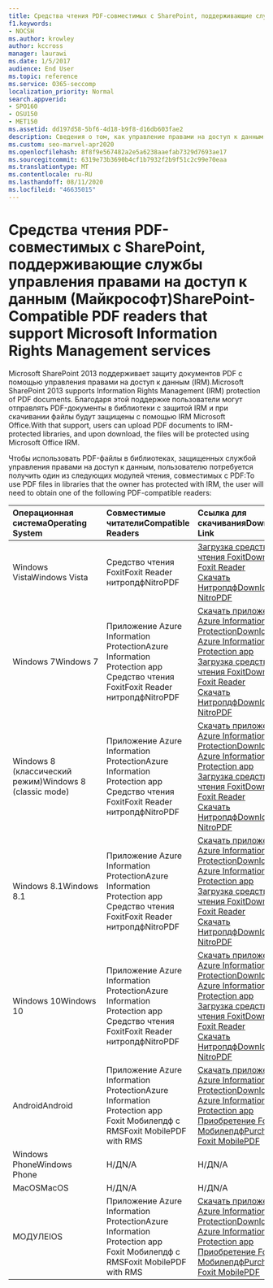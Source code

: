 ```yaml
---
title: Средства чтения PDF-совместимых с SharePoint, поддерживающие службы управления правами на доступ к данным (Майкрософт)
f1.keywords:
- NOCSH
ms.author: krowley
author: kccross
manager: laurawi
ms.date: 1/5/2017
audience: End User
ms.topic: reference
ms.service: O365-seccomp
localization_priority: Normal
search.appverid:
- SPO160
- OSU150
- MET150
ms.assetid: dd197d58-5bf6-4d18-b9f8-d16db603fae2
description: Сведения о том, как управление правами на доступ к данным (IRM) защищает документы PDF, отправленные в и скачанные из библиотек, защищенных с помощью IRM, в Microsoft SharePoint 2013.
ms.custom: seo-marvel-apr2020
ms.openlocfilehash: 8f8f9e567482a2e5a6238aaefab7329d7693ae17
ms.sourcegitcommit: 6319e73b3690b4cf1b7932f2b9f51c2c99e70eaa
ms.translationtype: MT
ms.contentlocale: ru-RU
ms.lasthandoff: 08/11/2020
ms.locfileid: "46635015"
---
```

# <a name="sharepoint-compatible-pdf-readers-that-support-microsoft-information-rights-management-services"></a><span data-ttu-id="9cb7a-103">Средства чтения PDF-совместимых с SharePoint, поддерживающие службы управления правами на доступ к данным (Майкрософт)</span><span class="sxs-lookup"><span data-stu-id="9cb7a-103">SharePoint-Compatible PDF readers that support Microsoft Information Rights Management services</span></span>

<span data-ttu-id="9cb7a-104">Microsoft SharePoint 2013 поддерживает защиту документов PDF с помощью управления правами на доступ к данным (IRM).</span><span class="sxs-lookup"><span data-stu-id="9cb7a-104">Microsoft SharePoint 2013 supports Information Rights Management (IRM) protection of PDF documents.</span></span> <span data-ttu-id="9cb7a-105">Благодаря этой поддержке пользователи могут отправлять PDF-документы в библиотеки с защитой IRM и при скачивании файлы будут защищены с помощью IRM Microsoft Office.</span><span class="sxs-lookup"><span data-stu-id="9cb7a-105">With that support, users can upload PDF documents to IRM-protected libraries, and upon download, the files will be protected using Microsoft Office IRM.</span></span>
  
<span data-ttu-id="9cb7a-106">Чтобы использовать PDF-файлы в библиотеках, защищенных службой управления правами на доступ к данным, пользователю потребуется получить один из следующих модулей чтения, совместимых с PDF:</span><span class="sxs-lookup"><span data-stu-id="9cb7a-106">To use PDF files in libraries that the owner has protected with IRM, the user will need to obtain one of the following PDF-compatible readers:</span></span>
  
|<span data-ttu-id="9cb7a-107">**Операционная система**</span><span class="sxs-lookup"><span data-stu-id="9cb7a-107">**Operating System**</span></span>|<span data-ttu-id="9cb7a-108">**Совместимые читатели**</span><span class="sxs-lookup"><span data-stu-id="9cb7a-108">**Compatible Readers**</span></span>|<span data-ttu-id="9cb7a-109">**Ссылка для скачивания**</span><span class="sxs-lookup"><span data-stu-id="9cb7a-109">**Download Link**</span></span>|
|:-----|:-----|:-----|
|<span data-ttu-id="9cb7a-110">Windows Vista</span><span class="sxs-lookup"><span data-stu-id="9cb7a-110">Windows Vista</span></span>  <br/> |<span data-ttu-id="9cb7a-111">Средство чтения Foxit</span><span class="sxs-lookup"><span data-stu-id="9cb7a-111">Foxit Reader</span></span>  <br/> <span data-ttu-id="9cb7a-112">нитропдф</span><span class="sxs-lookup"><span data-stu-id="9cb7a-112">NitroPDF</span></span>  <br/> |[<span data-ttu-id="9cb7a-113">Загрузка средства чтения Foxit</span><span class="sxs-lookup"><span data-stu-id="9cb7a-113">Download Foxit Reader</span></span>](https://www.foxitsoftware.com/downloads/#Foxit-PhantomPDF-Business/) <br/> [<span data-ttu-id="9cb7a-114">Скачать Нитропдф</span><span class="sxs-lookup"><span data-stu-id="9cb7a-114">Download NitroPDF</span></span>](https://www.gonitro.com/pdf-reader) <br/> |
|<span data-ttu-id="9cb7a-115">Windows 7</span><span class="sxs-lookup"><span data-stu-id="9cb7a-115">Windows 7</span></span>  <br/> |<span data-ttu-id="9cb7a-116">Приложение Azure Information Protection</span><span class="sxs-lookup"><span data-stu-id="9cb7a-116">Azure Information Protection app</span></span>  <br/> <span data-ttu-id="9cb7a-117">Средство чтения Foxit</span><span class="sxs-lookup"><span data-stu-id="9cb7a-117">Foxit Reader</span></span>  <br/> <span data-ttu-id="9cb7a-118">нитропдф</span><span class="sxs-lookup"><span data-stu-id="9cb7a-118">NitroPDF</span></span>  <br/> |[<span data-ttu-id="9cb7a-119">Скачать приложение Azure Information Protection</span><span class="sxs-lookup"><span data-stu-id="9cb7a-119">Download Azure Information Protection app</span></span>](https://go.microsoft.com/fwlink/?linkid=837797) <br/> [<span data-ttu-id="9cb7a-120">Загрузка средства чтения Foxit</span><span class="sxs-lookup"><span data-stu-id="9cb7a-120">Download Foxit Reader</span></span>](https://www.foxitsoftware.com/downloads/#Foxit-PhantomPDF-Business/) <br/> [<span data-ttu-id="9cb7a-121">Скачать Нитропдф</span><span class="sxs-lookup"><span data-stu-id="9cb7a-121">Download NitroPDF</span></span>](https://www.gonitro.com/pdf-reader) <br/> |
|<span data-ttu-id="9cb7a-122">Windows 8 (классический режим)</span><span class="sxs-lookup"><span data-stu-id="9cb7a-122">Windows 8 (classic mode)</span></span>  <br/> |<span data-ttu-id="9cb7a-123">Приложение Azure Information Protection</span><span class="sxs-lookup"><span data-stu-id="9cb7a-123">Azure Information Protection app</span></span>  <br/> <span data-ttu-id="9cb7a-124">Средство чтения Foxit</span><span class="sxs-lookup"><span data-stu-id="9cb7a-124">Foxit Reader</span></span>  <br/> <span data-ttu-id="9cb7a-125">нитропдф</span><span class="sxs-lookup"><span data-stu-id="9cb7a-125">NitroPDF</span></span>  <br/> |[<span data-ttu-id="9cb7a-126">Скачать приложение Azure Information Protection</span><span class="sxs-lookup"><span data-stu-id="9cb7a-126">Download Azure Information Protection app</span></span>](https://go.microsoft.com/fwlink/?linkid=837797) <br/> [<span data-ttu-id="9cb7a-127">Загрузка средства чтения Foxit</span><span class="sxs-lookup"><span data-stu-id="9cb7a-127">Download Foxit Reader</span></span>](https://www.foxitsoftware.com/downloads/#Foxit-PhantomPDF-Business/) <br/> [<span data-ttu-id="9cb7a-128">Скачать Нитропдф</span><span class="sxs-lookup"><span data-stu-id="9cb7a-128">Download NitroPDF</span></span>](https://www.gonitro.com/pdf-reader) <br/> |
|<span data-ttu-id="9cb7a-129">Windows 8.1</span><span class="sxs-lookup"><span data-stu-id="9cb7a-129">Windows 8.1</span></span>  <br/> |<span data-ttu-id="9cb7a-130">Приложение Azure Information Protection</span><span class="sxs-lookup"><span data-stu-id="9cb7a-130">Azure Information Protection app</span></span>  <br/> <span data-ttu-id="9cb7a-131">Средство чтения Foxit</span><span class="sxs-lookup"><span data-stu-id="9cb7a-131">Foxit Reader</span></span>  <br/> <span data-ttu-id="9cb7a-132">нитропдф</span><span class="sxs-lookup"><span data-stu-id="9cb7a-132">NitroPDF</span></span>  <br/> |[<span data-ttu-id="9cb7a-133">Скачать приложение Azure Information Protection</span><span class="sxs-lookup"><span data-stu-id="9cb7a-133">Download Azure Information Protection app</span></span>](https://go.microsoft.com/fwlink/?linkid=837797) <br/> [<span data-ttu-id="9cb7a-134">Загрузка средства чтения Foxit</span><span class="sxs-lookup"><span data-stu-id="9cb7a-134">Download Foxit Reader</span></span>](https://www.foxitsoftware.com/downloads/#Foxit-PhantomPDF-Business/) <br/> [<span data-ttu-id="9cb7a-135">Скачать Нитропдф</span><span class="sxs-lookup"><span data-stu-id="9cb7a-135">Download NitroPDF</span></span>](https://www.gonitro.com/pdf-reader) <br/> |
|<span data-ttu-id="9cb7a-136">Windows 10</span><span class="sxs-lookup"><span data-stu-id="9cb7a-136">Windows 10</span></span>  <br/> |<span data-ttu-id="9cb7a-137">Приложение Azure Information Protection</span><span class="sxs-lookup"><span data-stu-id="9cb7a-137">Azure Information Protection app</span></span>  <br/> <span data-ttu-id="9cb7a-138">Средство чтения Foxit</span><span class="sxs-lookup"><span data-stu-id="9cb7a-138">Foxit Reader</span></span>  <br/> <span data-ttu-id="9cb7a-139">нитропдф</span><span class="sxs-lookup"><span data-stu-id="9cb7a-139">NitroPDF</span></span>  <br/> |[<span data-ttu-id="9cb7a-140">Скачать приложение Azure Information Protection</span><span class="sxs-lookup"><span data-stu-id="9cb7a-140">Download Azure Information Protection app</span></span>](https://go.microsoft.com/fwlink/?linkid=837797) <br/> [<span data-ttu-id="9cb7a-141">Загрузка средства чтения Foxit</span><span class="sxs-lookup"><span data-stu-id="9cb7a-141">Download Foxit Reader</span></span>](https://www.foxitsoftware.com/downloads/#Foxit-PhantomPDF-Business/) <br/> [<span data-ttu-id="9cb7a-142">Скачать Нитропдф</span><span class="sxs-lookup"><span data-stu-id="9cb7a-142">Download NitroPDF</span></span>](https://www.gonitro.com/pdf-reader) <br/> |
|<span data-ttu-id="9cb7a-143">Android</span><span class="sxs-lookup"><span data-stu-id="9cb7a-143">Android</span></span>  <br/> |<span data-ttu-id="9cb7a-144">Приложение Azure Information Protection</span><span class="sxs-lookup"><span data-stu-id="9cb7a-144">Azure Information Protection app</span></span>  <br/> <span data-ttu-id="9cb7a-145">Foxit Мобилепдф с RMS</span><span class="sxs-lookup"><span data-stu-id="9cb7a-145">Foxit MobilePDF with RMS</span></span>  <br/> |[<span data-ttu-id="9cb7a-146">Скачать приложение Azure Information Protection</span><span class="sxs-lookup"><span data-stu-id="9cb7a-146">Download Azure Information Protection app</span></span>](https://go.microsoft.com/fwlink/?linkid=836827) <br/> [<span data-ttu-id="9cb7a-147">Приобретение Foxit Мобилепдф</span><span class="sxs-lookup"><span data-stu-id="9cb7a-147">Purchase Foxit MobilePDF</span></span>](https://play.google.com/store/apps/details?id=com.foxit.mobile.pdf.lite) <br/> |
|<span data-ttu-id="9cb7a-148">Windows Phone</span><span class="sxs-lookup"><span data-stu-id="9cb7a-148">Windows Phone</span></span>  <br/> |<span data-ttu-id="9cb7a-149">Н/Д</span><span class="sxs-lookup"><span data-stu-id="9cb7a-149">N/A</span></span>  <br/> |<span data-ttu-id="9cb7a-150">Н/Д</span><span class="sxs-lookup"><span data-stu-id="9cb7a-150">N/A</span></span>  <br/> |
|<span data-ttu-id="9cb7a-151">MacOS</span><span class="sxs-lookup"><span data-stu-id="9cb7a-151">MacOS</span></span>  <br/> |<span data-ttu-id="9cb7a-152">Н/Д</span><span class="sxs-lookup"><span data-stu-id="9cb7a-152">N/A</span></span>  <br/> |<span data-ttu-id="9cb7a-153">Н/Д</span><span class="sxs-lookup"><span data-stu-id="9cb7a-153">N/A</span></span>  <br/> |
|<span data-ttu-id="9cb7a-154">МОДУЛЕ</span><span class="sxs-lookup"><span data-stu-id="9cb7a-154">IOS</span></span>  <br/> |<span data-ttu-id="9cb7a-155">Приложение Azure Information Protection</span><span class="sxs-lookup"><span data-stu-id="9cb7a-155">Azure Information Protection app</span></span>  <br/> <span data-ttu-id="9cb7a-156">Foxit Мобилепдф с RMS</span><span class="sxs-lookup"><span data-stu-id="9cb7a-156">Foxit MobilePDF with RMS</span></span>  <br/> |[<span data-ttu-id="9cb7a-157">Скачать приложение Azure Information Protection</span><span class="sxs-lookup"><span data-stu-id="9cb7a-157">Download Azure Information Protection app</span></span>](https://go.microsoft.com/fwlink/?linkid=836828) <br/> [<span data-ttu-id="9cb7a-158">Приобретение Foxit Мобилепдф</span><span class="sxs-lookup"><span data-stu-id="9cb7a-158">Purchase Foxit MobilePDF</span></span>](https://play.google.com/store/apps/details?id=com.foxit.mobile.pdf.lite) <br/> |
   
